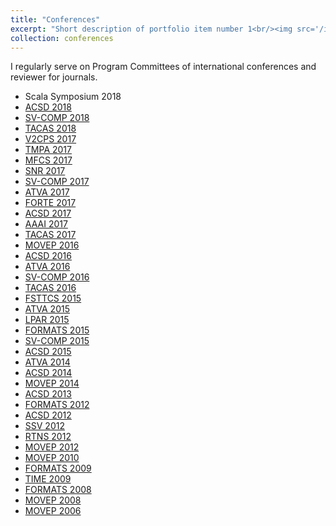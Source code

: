```yaml
---
title: "Conferences"
excerpt: "Short description of portfolio item number 1<br/><img src='/images/500x300.png'>"
collection: conferences
---
```


I regularly serve on Program Committees of international conferences and 
reviewer for journals.


 <div>
    <ul class="conf">
    <li> Scala Symposium 2018</li>
    <li><a href="http://interes.institute/acsd2018/" target="_blank">ACSD 2018</a></li>
    <li><a href="https://sv-comp.sosy-lab.org/2018/" target="_blank">SV-COMP 2018</a></li>
    <li><a href="https://www.etaps.org/index.php/2018/tacas" target="_blank"> TACAS 2018</li>
    <li><a href="https://v2cps17.mpi-sws.org" target="_blank">V2CPS 2017</a></li>
    <li><a href="http://tmpaconf.org" target="_blank">TMPA 2017</a></li>
    <li><a href="http://mfcs2017.cs.aau.dk" target="_blank">MFCS 2017</a></li>
    <li><a href="http://snr2017.pages.ist.ac.at" target="_blank">SNR 2017</a></li>
    <li><a href="http://sv-comp.sosy-lab.org/2017/" target="_blank">SV-COMP 2017</a></li>
    <li><a href="http://www.iarcs.org.in/atva2017/" target="_blank">ATVA 2017</a></li>
    <li><a href="http://2017.discotec.org" target="_blank">FORTE 2017</a></li>
    <li><a href="http://pn2017.unizar.es" target="_blank">ACSD 2017</a></li>
    <li><a href="http://http://www.aaai.org/Conferences/AAAI/aaai17.php" target="_blank">AAAI 2017</a></li>
    <li><a href="http://www.etaps.org/index.php/2017/tacas" target="_blank">TACAS 2017</a></li>
    <li><a href="http://movep2016.dibris.unige.it" target="_blank">MOVEP 2016</a></li>
    <li><a href="http://acsd2016.mat.umk.pl" target="_blank">ACSD 2016</a></li>
    <li><a href="http://atva2015.ios.ac.cn" target="_blank">ATVA 2016</a></li>
    <li><a href="http://sv-comp.sosy-lab.org/2016/" target="_blank">SV-COMP 2016</a></li>
    <li><a href="http://www.etaps.org/index.php/2016/tacas" target="_blank">TACAS 2016</a></li>
    <li><a href="http://fsttcs.org/archives/2015/" target="_blank">FSTTCS 2015</a></li>
    <li><a href="http://atva2015.ios.ac.cn" target="_blank">ATVA 2015</a></li>
    <li><a href="http://www.lpar-20.org" target="_blank">LPAR 2015</a></li>
    <li><a href="http://formats2015.unifi.it" target="_blank">FORMATS 2015</a></li>
    <li><a href="http://sv-comp.sosy-lab.org/2015/" target="_blank">SV-COMP 2015</a></li>
    <li><a href="http://www.ulb.ac.be/di/verif/pn2015acsd2015/" target="_blank">ACSD 2015</a></li>
    <li><a href="http://atva-conferences.org" target="_blank">ATVA 2014</a></li>
    <li><a href="http://petrinets2014.cnam.fr/acsd.php" target="_blank">ACSD 2014</a></li>
    <li><a href="http://movep14.irccyn.ec-nantes.fr" target="_blank">MOVEP 2014</a></li>
    <li><a href="http://acsd.lsi.upc.edu" target="_blank">ACSD 2013</a></li>
    <li><a href="http://www2.warwick.ac.uk/fac/cross_fac/dimap/events/formats2012/" target="_blank">FORMATS 2012</a></li>
    <li><a href="http://www.informatik.uni-hamburg.de/TGI/events/acsd2012/acsd2012.shtml" target="_blank">ACSD 2012</a></li>
    <li><a href="http://www.ssv-conference.org/ssv2012/" target="_blank">SSV 2012</a></li>
    <li><a href="http://rtns2012.loria.fr/" target="_blank">RTNS 2012</a></li>
    <li><a href="http://movep.lif.univ-mrs.fr" target="_blank">MOVEP 2012</a></li>
    <li><a href="http://automata.rwth-aachen.de/movep2010/" target="_blank">MOVEP 2010</a></li>
    <li><a href="./home.html" target="_blank">FORMATS 2009</a></li>
    <li><a href="http://www.inf.unibz.it/krdb/events/time-2009/" target="_blank">TIME 2009</a></li>
    <li><a href="http://formats08.inria.fr" target="_blank">FORMATS 2008</a></li>
    <li><a href="http://www.univ-orleans.fr/movep2008/" target="_blank">MOVEP 2008</a></li>
    <li><a href="http://movep.labri.fr" target="_blank">MOVEP 2006</a></li>
</div>
